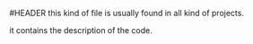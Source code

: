 #HEADER
this kind of file is usually found in all kind of projects.


it contains the description of the code.
